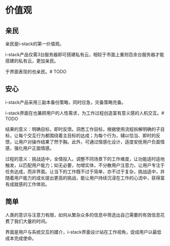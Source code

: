 # 价值观
## 亲民

亲民是i-stack的第一价值观。

i-stack产品仅需3台服务器即可搭建私有云，相较于市面上重则百余台服务器才能搭建的私有云，更加亲民。

于界面表现的也亲民。# TODO

## 安心

i-stack产品采用三副本备份策略，同时应急，灾备策略完备。

i-stack界面在也兼顾用户的人性需求，为工作过程创造富有意义感的人机交互。# TODO

结果的意义：明确目标，即时反馈。洞悉工作目标，根据使用流程拆解明确的子目标，让每个交互行为都围绕着主目标的达成；为每个行为，辅以恰当、即时的反馈，让用户对操作结果了然于胸。此外，可通过情感化设计，适度安抚用户负面情感，强化用户正面情感。

过程的意义：挑战适中，全情投入。调整不同场景下的工作难度，让功能适时适地触发，以匹配用户能力；如无必要，勿增实体，不分散用户注意力，让用户专注于任务达成，而非界面。让当下的工作既不过于简单，亦不过于复杂，挑战适中，并随着用户能力的成长提出更高的挑战，能让用户持续沉浸在工作的心流中，获得富有成就感的工作体验。

## 简单

人类的意识与注意力有限，如何从繁杂众多的信息中筛选出自己需要的有效信息花费了我们大量的时间。

界面是用户与系统交互的媒介，i-stack界面设计站在工作视角，促成用户以最低成本完成使命。
